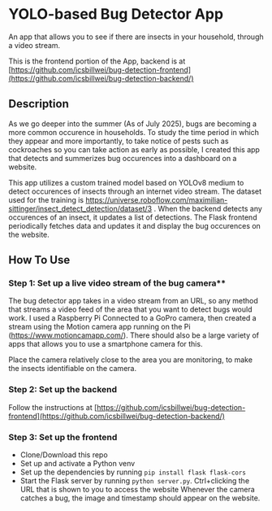 # YOLO-based Bug Detector App
An app that allows you to see if there are insects in your household, through a video stream.

This is the frontend portion of the App, backend is at [https://github.com/icsbillwei/bug-detection-frontend](https://github.com/icsbillwei/bug-detection-backend/)

## Description
As we go deeper into the summer (As of July 2025), bugs are becoming a more common occurence in households. To study the time period in which they appear and more importantly, to take notice of pests such as cockroaches so you can take action as early as possible, I created this app that detects and summerizes bug occurences into a dashboard on a website.

This app utilizes a custom trained model based on YOLOv8 medium to detect occurences of insects through an internet video stream. The dataset used for the training is https://universe.roboflow.com/maximilian-sittinger/insect_detect_detection/dataset/3 . When the backend detects any occurences of an insect, it updates a list of detections. The Flask frontend periodically fetches data and updates it and display the bug occurences on the website. 

## How To Use
### Step 1: Set up a live video stream of the bug camera**

The bug detector app takes in a video stream from an URL, so any method that streams a video feed of the area that you want to detect bugs would work. I used a Raspberry Pi Connected to a GoPro camera, then created a stream using the Motion camera app running on the Pi (https://www.motioncamapp.com/). There should also be a large variety of apps that allows you to use a smartphone camera for this.

Place the camera relatively close to the area you are monitoring, to make the insects identifiable on the camera.

### Step 2: Set up the backend

Follow the instructions at [https://github.com/icsbillwei/bug-detection-frontend](https://github.com/icsbillwei/bug-detection-backend/)

### Step 3: Set up the frontend

- Clone/Download this repo
- Set up and activate a Python venv
- Set up the dependencies by running `pip install flask flask-cors`
- Start the Flask server by running `python server.py`. Ctrl+clicking the URL that is shown to you to access the website
Whenever the camera catches a bug, the image and timestamp should appear on the website.

